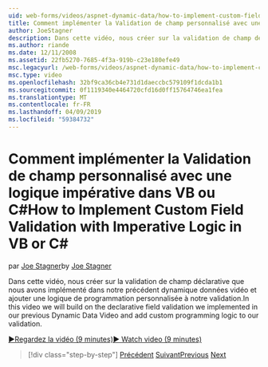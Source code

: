 ```yaml
---
uid: web-forms/videos/aspnet-dynamic-data/how-to-implement-custom-field-validation-with-imperative-logic-in-vb-or-c
title: Comment implémenter la Validation de champ personnalisé avec une logique impérative dans VB ou c# | Microsoft Docs
author: JoeStagner
description: Dans cette vidéo, nous créer sur la validation de champ déclarative que nous avons implémenté dans notre précédent dynamique données vidéo et ajouter une logique de programmation personnalisée à notre val...
ms.author: riande
ms.date: 12/11/2008
ms.assetid: 22fb5270-7685-4f3a-919b-c23e180efe49
msc.legacyurl: /web-forms/videos/aspnet-dynamic-data/how-to-implement-custom-field-validation-with-imperative-logic-in-vb-or-c
msc.type: video
ms.openlocfilehash: 32bf9ca36cb4e731d1daeccbc579109f1dcda1b1
ms.sourcegitcommit: 0f1119340e4464720cfd16d0ff15764746ea1fea
ms.translationtype: MT
ms.contentlocale: fr-FR
ms.lasthandoff: 04/09/2019
ms.locfileid: "59384732"
---
```

# <a name="how-to-implement-custom-field-validation-with-imperative-logic-in-vb-or-c"></a><span data-ttu-id="da164-103">Comment implémenter la Validation de champ personnalisé avec une logique impérative dans VB ou C\#</span><span class="sxs-lookup"><span data-stu-id="da164-103">How to Implement Custom Field Validation with Imperative Logic in VB or C\#</span></span>

<span data-ttu-id="da164-104">par [Joe Stagner](https://github.com/JoeStagner)</span><span class="sxs-lookup"><span data-stu-id="da164-104">by [Joe Stagner](https://github.com/JoeStagner)</span></span>

<span data-ttu-id="da164-105">Dans cette vidéo, nous créer sur la validation de champ déclarative que nous avons implémenté dans notre précédent dynamique données vidéo et ajouter une logique de programmation personnalisée à notre validation.</span><span class="sxs-lookup"><span data-stu-id="da164-105">In this video we will build on the declarative field validation we implemented in our previous Dynamic Data Video and add custom programming logic to our validation.</span></span>

[<span data-ttu-id="da164-106">&#9654;Regardez la vidéo (9 minutes)</span><span class="sxs-lookup"><span data-stu-id="da164-106">&#9654; Watch video (9 minutes)</span></span>](https://channel9.msdn.com/Blogs/ASP-NET-Site-Videos/how-to-implement-custom-field-validation-with-imperative-logic-in-vb-or-c)

> [!div class="step-by-step"]
> <span data-ttu-id="da164-107">[Précédent](how-to-use-attribute-validation-in-aspnet-dynamic-data-applications.md)
> [Suivant](how-to-remove-columns-from-your-dynamicdata-data-grids.md)</span><span class="sxs-lookup"><span data-stu-id="da164-107">[Previous](how-to-use-attribute-validation-in-aspnet-dynamic-data-applications.md)
[Next](how-to-remove-columns-from-your-dynamicdata-data-grids.md)</span></span>
